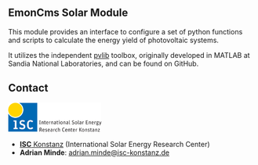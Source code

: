 ## EmonCms Solar Module

This module provides an interface to configure a set of python functions and scripts to calculate the energy yield of photovoltaic systems.

It utilizes the independent [pvlib](https://github.com/pvlib/pvlib-python) toolbox, originally developed in MATLAB at Sandia National Laboratories,
and can be found on GitHub.


## Contact

![ISC logo](doc/img/isc-logo.png)

- [**ISC** Konstanz](http://isc-konstanz.de/) (International Solar Energy Research Center)
- **Adrian Minde**: adrian.minde@isc-konstanz.de

